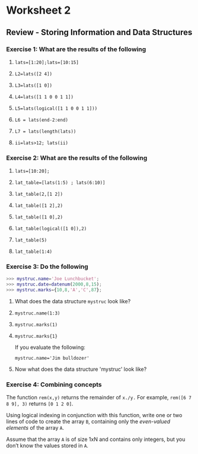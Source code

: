 # Worksheet 2

## Review - Storing Information and Data Structures

### Exercise 1: What are the results of the following

1. ```lats=[1:20];lats=[10:15]```

2. ```L2=lats([2 4])```

3. ```L3=lats([1 0])```

4. ```L4=lats([1 1 0 0 1 1])```

5. ```L5=lats(logical([1 1 0 0 1 1]))```

6. ```L6 = lats(end-2:end)```

7. ```L7 = lats(length(lats))```

8. ```ii=lats>12; lats(ii)```

### Exercise 2: What are the results of the following

1. ```lats=[10:20];```

2. ```lat_table=[lats(1:5) ; lats(6:10)]```

3. ```lat_table(2,[1 2])```

4. ```lat_table([1 2],2)```

5. ```lat_table([1 0],2)```

6. ```lat_table(logical([1 0]),2)```

7. ```lat_table(5)```

8. ```lat_table(1:4)```

### Exercise 3: Do the following

```matlab
>>> mystruc.name='Joe Lunchbucket';
>>> mystruc.date=datenum(2000,8,15);
>>> mystruc.marks={10,8,'A','C',87};
```

1. What does the data structure ```mystruc``` look like?

2. ```mystruc.name(1:3)```

3. ```mystruc.marks(1)```

4. ```mystruc.marks{1}```

    If you evaluate the following:

    ```mystruc.name='Jim bulldozer'```

5. Now what does the data structure 'mystruc' look like?

### Exercise 4: Combining concepts

The function ```rem(x,y)``` returns the remainder of ```x./y.``` For example,
```rem([6 7 8 9], 3)``` returns ```[0 1 2 0]```.

Using logical indexing in conjunction with this function, write one or
two lines of code to create the array ```B```, containing only the *even-valued
elements* of the array ```A```.

Assume that the array ```A``` is of size 1xN and contains only integers, but
you don’t know the values stored in ```A```.
